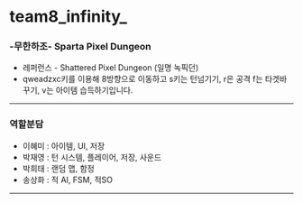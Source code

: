 # team8_infinity_
 ### -무한하조- Sparta Pixel Dungeon
* 레퍼런스 - Shattered Pixel Dungeon (일명 녹픽던)
* qweadzxc키를 이용해 8방향으로 이동하고 s키는 턴넘기기, r은 공격 f는 타겟바꾸기, v는 아이템 습득하기입니다.
--------------------------------

 ### 역할분담
  * 이혜미 : 아이템, UI, 저장
  * 박재영 : 턴 시스템, 플레이어, 저장, 사운드
  * 박희태 : 랜덤 맵, 함정
  * 송상화 : 적 AI, FSM, 적SO
 --------------------------------

 
 
